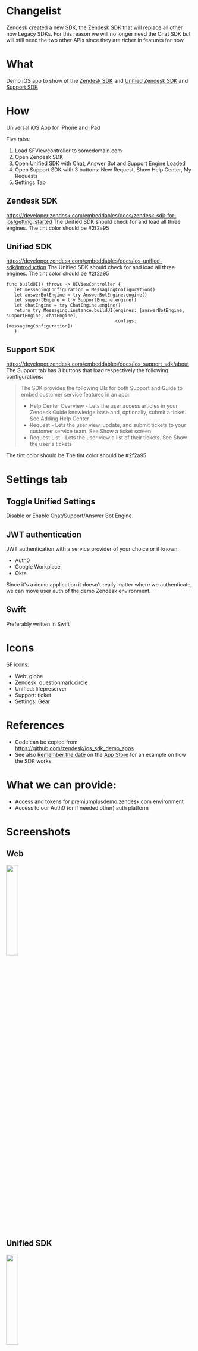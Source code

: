 # Changelist
Zendesk created a new SDK, the Zendesk SDK that will replace all other now Legacy SDKs. For this reason we will no longer need the Chat SDK but will still need the two other APIs since they are richer in features for now.

# What
Demo iOS app to show of the [Zendesk SDK](https://developer.zendesk.com/embeddables/docs/zendesk-sdk-for-ios/getting_started) and [Unified Zendesk SDK](https://developer.zendesk.com/embeddables/docs/ios-unified-sdk/getting_started) and [Support SDK](https://developer.zendesk.com/embeddables/docs/ios_support_sdk/nutshell)

# How
Universal iOS App for iPhone and iPad

Five tabs:

1. Load SFViewcontroller to somedomain.com
2. Open Zendesk SDK
3. Open Unified SDK with Chat, Answer Bot and Support Engine Loaded
4. Open Support SDK with 3 buttons: New Request, Show Help Center, My Requests
5. Settings Tab

## Zendesk SDK
https://developer.zendesk.com/embeddables/docs/zendesk-sdk-for-ios/getting_started
The Unified SDK should check for and load all three engines.
The tint color should be #2f2a95

## Unified SDK
https://developer.zendesk.com/embeddables/docs/ios-unified-sdk/introduction
The Unified SDK should check for and load all three engines.
The tint color should be #2f2a95

	func buildUI() throws -> UIViewController {
	   let messagingConfiguration = MessagingConfiguration()
	   let answerBotEngine = try AnswerBotEngine.engine()
	   let supportEngine = try SupportEngine.engine()
	   let chatEngine = try ChatEngine.engine()
	   return try Messaging.instance.buildUI(engines: [answerBotEngine, supportEngine, chatEngine],
											 configs: [messagingConfiguration])
	   }

## Support SDK
https://developer.zendesk.com/embeddables/docs/ios_support_sdk/about
The Support tab has 3 buttons that load respectively the following configurations:

> The SDK provides the following UIs for both Support and Guide to embed customer service features in an app:
> - Help Center Overview - Lets the user access articles in your Zendesk Guide knowledge base and, optionally, submit a ticket. See Adding Help Center
> - Request - Lets the user view, update, and submit tickets to your customer service team. See Show a ticket screen
> - Request List - Lets the user view a list of their tickets. See Show the user's tickets

The tint color should be The tint color should be #2f2a95

# Settings tab
## Toggle Unified Settings
Disable or Enable Chat/Support/Answer Bot Engine

## JWT authentication

JWT authentication with a service provider of your choice or if known:

- Auth0
- Google Workplace
- Okta

Since it's a demo application it doesn't really matter where we authenticate, we can move user auth of the demo Zendesk environment.

## Swift
Preferably written in Swift

# Icons
SF icons:
- Web: globe
- Zendesk: questionmark.circle
- Unified: lifepreserver
- Support: ticket
- Settings: Gear

# References
- Code can be copied from https://github.com/zendesk/ios_sdk_demo_apps
- See also [Remember the date](https://github.com/zendesk/sdk_demo_app_ios) on the [App Store](https://apps.apple.com/be/app/remember-the-date/id944696609) for an example on how the SDK works.

# What we can provide:
- Access and tokens for premiumplusdemo.zendesk.com environment
- Access to our Auth0 (or if needed other) auth platform

# Screenshots
## Web
<img width="25%" src="img/Web.png">

## Unified SDK
<img width="25%" src="img/Unified SDK.png">

## Support SDK
<img width="25%" src="img/Support SDK.png"><br>
<img width="25%" src="img/Support SDK - Guide.png">
<img width="25%" src="img/Support SDK - New Ticket.png">
<img width="25%" src="img/Support SDK - My Tickets.png">

## Chat
<img width="25%" src="img/Chat SDK.png">

## Settings
<img width="25%" src="img/Settings.png">

## iPad
<img width="25%" src="img/iPad Sidebar.png">
